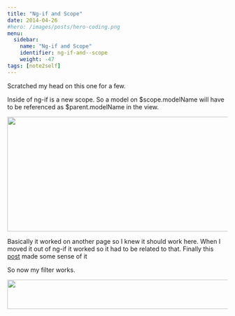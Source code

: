 ```yaml
---
title: "Ng-if and Scope"
date: 2014-04-26
#hero: /images/posts/hero-coding.png
menu:
  sidebar:
    name: "Ng-if and Scope"
    identifier: ng-if-and--scope
    weight: -47
tags: [note2self]
---
```


<p>Scratched my head on this one for a few.</p>

<p>Inside of ng-if is a new scope. So a model on $scope.modelName will have to be referenced as $parent.modelName in the view.</p>

<p><img alt="" src="https://dl.dropboxusercontent.com/s/3rkj4et733pha3x/Screenshot%202014-04-26%2009.01.58.png" style="width: 869px; height: 262px;" /></p>

<p>Basically it worked on another page so I knew it should work here. When I moved it out of ng-if it worked so it had to be related to that. Finally this <a href="http://stackoverflow.com/questions/18342917/angularjs-ng-model-doesnt-work-inside-ng-if" target="_blank">post</a> made some sense of it</p>

<p>So now my filter works.</p>

<p><img alt="" src="https://photos-3.dropbox.com/t/0/AADIDwZp5vivK9ZGPUjRqT9-x6kuPteqCYXMRz_CfqRKLA/12/54803135/png/1024x768/3/1398657600/0/2/Screenshot%202014-04-26%2009.06.02.png/6qNuz9X5KcY5BZxJgTousavMbnCnmA755dLXMGaNdM0" style="width: 955px; height: 67px;" /></p>
